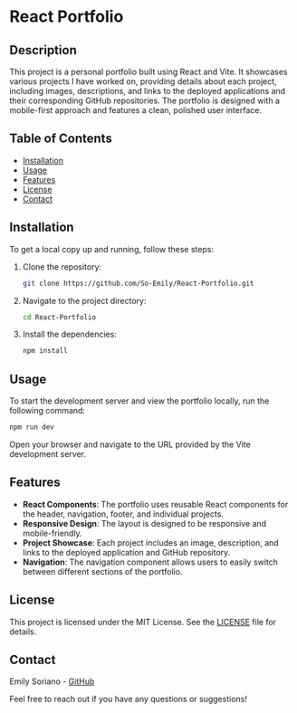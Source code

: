 # React Portfolio

## Description

This project is a personal portfolio built using React and Vite. It showcases various projects I have worked on, providing details about each project, including images, descriptions, and links to the deployed applications and their corresponding GitHub repositories. The portfolio is designed with a mobile-first approach and features a clean, polished user interface.

## Table of Contents

- [Installation](#installation)
- [Usage](#usage)
- [Features](#features)
- [License](#license)
- [Contact](#contact)

## Installation

To get a local copy up and running, follow these steps:

1. Clone the repository:
    ```sh
    git clone https://github.com/So-Emily/React-Portfolio.git
    ```
2. Navigate to the project directory:
    ```sh
    cd React-Portfolio
    ```
3. Install the dependencies:
    ```sh
    npm install
    ```

## Usage

To start the development server and view the portfolio locally, run the following command:
```sh
npm run dev
```

Open your browser and navigate to the URL provided by the Vite development server.

## Features

- **React Components**: The portfolio uses reusable React components for the header, navigation, footer, and individual projects.
- **Responsive Design**: The layout is designed to be responsive and mobile-friendly.
- **Project Showcase**: Each project includes an image, description, and links to the deployed application and GitHub repository.
- **Navigation**: The navigation component allows users to easily switch between different sections of the portfolio.

## License

This project is licensed under the MIT License. See the [LICENSE](http://_vscodecontentref_/#%7B%22uri%22%3A%7B%22%24mid%22%3A1%2C%22fsPath%22%3A%22c%3A%5C%5CUsers%5C%5Cesori%5C%5COneDrive%5C%5Ca-coding-workspace%5C%5Cbootcamp-berkeley%5C%5Cchallenges%5C%5CCha.%2016%20-%20React-Portfolio%5C%5CReact-Portfolio%5C%5CLICENSE%22%2C%22_sep%22%3A1%2C%22path%22%3A%22%2FC%3A%2FUsers%2Fesori%2FOneDrive%2Fa-coding-workspace%2Fbootcamp-berkeley%2Fchallenges%2FCha.%2016%20-%20React-Portfolio%2FReact-Portfolio%2FLICENSE%22%2C%22scheme%22%3A%22file%22%7D%7D) file for details.

## Contact

Emily Soriano - [GitHub](https://github.com/So-Emily)

Feel free to reach out if you have any questions or suggestions!
